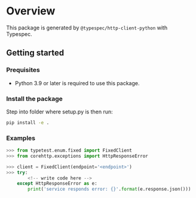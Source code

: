 # Overview

This package is generated by `@typespec/http-client-python` with Typespec.

## Getting started

### Prequisites

- Python 3.9 or later is required to use this package.

### Install the package

Step into folder where setup.py is then run:

```bash
pip install -e .
```

### Examples

```python
>>> from typetest.enum.fixed import FixedClient
>>> from corehttp.exceptions import HttpResponseError

>>> client = FixedClient(endpoint='<endpoint>')
>>> try:
        <!-- write code here -->
    except HttpResponseError as e:
        print('service responds error: {}'.format(e.response.json()))
```
